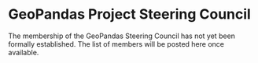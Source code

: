 # GeoPandas Project Steering Council

The membership of the GeoPandas Steering Council has not yet been formally
established. The list of members will be posted here once available.
